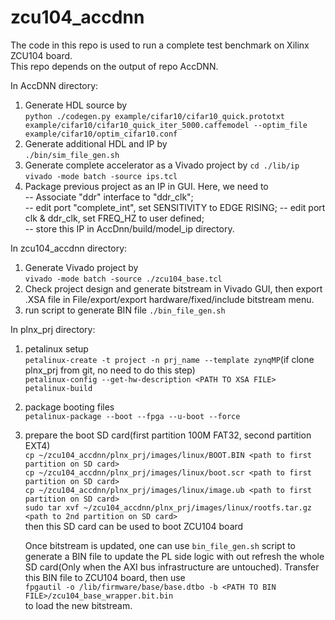# zcu104_accdnn

The code in this repo is used to run a complete test benchmark on Xilinx ZCU104 board.  
This repo depends on the output of repo AccDNN.

In AccDNN directory:

1. Generate HDL source by    
    `python ./codegen.py example/cifar10/cifar10_quick.prototxt example/cifar10/cifar10_quick_iter_5000.caffemodel --optim_file example/cifar10/optim_cifar10.conf`  
2. Generate additional HDL and IP by  
    `./bin/sim_file_gen.sh`   
3. Generate complete accelerator as a Vivado project by
    `cd ./lib/ip`  
    `vivado -mode batch -source ips.tcl`  
4. Package previous project as an IP in GUI. Here, we need to    
   -- Associate "ddr" interface to "ddr_clk";    
   -- edit port "complete_int", set SENSITIVITY to EDGE RISING;
   -- edit port clk & ddr_clk, set FREQ_HZ to user defined;     
   -- store this IP in AccDnn/build/model_ip directory.

In zcu104_accdnn directory:

1. Generate Vivado project by    
    `vivado -mode batch -source ./zcu104_base.tcl`   
2. Check project design and generate bitstream in Vivado GUI, then export .XSA file in File/export/export hardware/fixed/include bitstream menu.   
3. run script to generate BIN file
   `./bin_file_gen.sh`    

In plnx_prj directory:

1. petalinux setup    
    `petalinux-create -t project -n prj_name --template zynqMP`(if clone plnx_prj from git, no need to do this step)    
    `petalinux-config --get-hw-description <PATH TO XSA FILE>`    
    `petalinux-build`    
2. package booting files    
    `petalinux-package --boot --fpga --u-boot --force`   
3. prepare the boot SD card(first partition 100M FAT32, second partition EXT4)   
    `cp ~/zcu104_accdnn/plnx_prj/images/linux/BOOT.BIN <path to first partition on SD card>`   
    `cp ~/zcu104_accdnn/plnx_prj/images/linux/boot.scr <path to first partition on SD card>`   
    `cp ~/zcu104_accdnn/plnx_prj/images/linux/image.ub <path to first partition on SD card>`   
    `sudo tar xvf ~/zcu104_accdnn/plnx_prj/images/linux/rootfs.tar.gz <path to 2nd partition on SD card>`  
   then this SD card can be used to boot ZCU104 board

   Once bitstream is updated, one can use `bin_file_gen.sh` script to generate a BIN file to update the PL side logic with out refresh the whole SD card(Only when the AXI bus infrastructure are untouched). Transfer this BIN file to ZCU104 board, then use      
   `fpgautil -o /lib/firmware/base/base.dtbo -b <PATH TO BIN FILE>/zcu104_base_wrapper.bit.bin`    
   to load the new bitstream.



